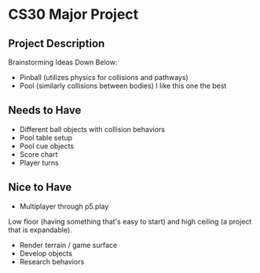 # CS30 Major Project

## Project Description
Brainstorming Ideas Down Below:
- Pinball (utilizes physics for collisions and pathways)
- Pool (similarly collisions between bodies) I like this one the best

## Needs to Have
- Different ball objects with collision behaviors
- Pool table setup
- Pool cue objects
- Score chart
- Player turns

## Nice to Have
- Multiplayer through p5.play

Low floor (having something that's easy to start) and high ceiling (a project that is expandable).
- Render terrain / game surface
- Develop objects
- Research behaviors
